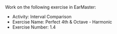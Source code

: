 Work on the following exercise in EarMaster:
- Activity: Interval Comparison
- Exercise Name: Perfect 4th & Octave  - Harmonic
- Exercise Number: 1.4
